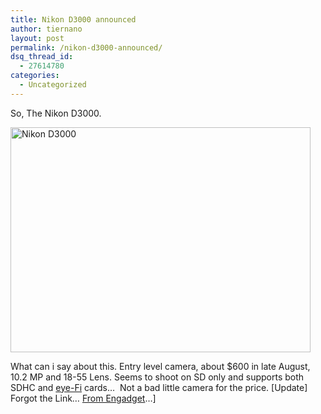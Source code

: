```yaml
---
title: Nikon D3000 announced
author: tiernano
layout: post
permalink: /nikon-d3000-announced/
dsq_thread_id:
  - 27614780
categories:
  - Uncategorized
---
```

So, The Nikon D3000.

<img src="http://images.lotas-smartman.net/image.ashx?id=a5b1047d-feb2-48c9-a2de-5e43de84c779" alt="Nikon D3000" width="480" height="360" />

What can i say about this. Entry level camera, about $600 in late August, 10.2 MP and 18-55 Lens. Seems to shoot on SD only and supports both SDHC and [eye-Fi][1] cards…  Not a bad little camera for the price. [Update] Forgot the Link… [From Engadget][2]…]

 [1]: http://www.eye.fi/
 [2]: http://www.engadget.com/2009/07/30/nikon-d3000-unveiled-600/